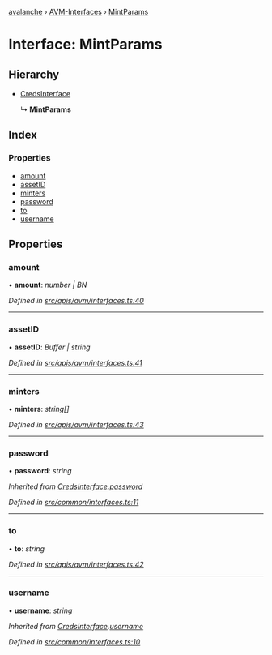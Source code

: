 [avalanche](../README.md) › [AVM-Interfaces](../modules/avm_interfaces.md) › [MintParams](avm_interfaces.mintparams.md)

# Interface: MintParams

## Hierarchy

* [CredsInterface](common_interfaces.credsinterface.md)

  ↳ **MintParams**

## Index

### Properties

* [amount](avm_interfaces.mintparams.md#amount)
* [assetID](avm_interfaces.mintparams.md#assetid)
* [minters](avm_interfaces.mintparams.md#minters)
* [password](avm_interfaces.mintparams.md#password)
* [to](avm_interfaces.mintparams.md#to)
* [username](avm_interfaces.mintparams.md#username)

## Properties

###  amount

• **amount**: *number | BN*

*Defined in [src/apis/avm/interfaces.ts:40](https://github.com/ava-labs/avalanchejs/blob/8c220c6/src/apis/avm/interfaces.ts#L40)*

___

###  assetID

• **assetID**: *Buffer | string*

*Defined in [src/apis/avm/interfaces.ts:41](https://github.com/ava-labs/avalanchejs/blob/8c220c6/src/apis/avm/interfaces.ts#L41)*

___

###  minters

• **minters**: *string[]*

*Defined in [src/apis/avm/interfaces.ts:43](https://github.com/ava-labs/avalanchejs/blob/8c220c6/src/apis/avm/interfaces.ts#L43)*

___

###  password

• **password**: *string*

*Inherited from [CredsInterface](common_interfaces.credsinterface.md).[password](common_interfaces.credsinterface.md#password)*

*Defined in [src/common/interfaces.ts:11](https://github.com/ava-labs/avalanchejs/blob/8c220c6/src/common/interfaces.ts#L11)*

___

###  to

• **to**: *string*

*Defined in [src/apis/avm/interfaces.ts:42](https://github.com/ava-labs/avalanchejs/blob/8c220c6/src/apis/avm/interfaces.ts#L42)*

___

###  username

• **username**: *string*

*Inherited from [CredsInterface](common_interfaces.credsinterface.md).[username](common_interfaces.credsinterface.md#username)*

*Defined in [src/common/interfaces.ts:10](https://github.com/ava-labs/avalanchejs/blob/8c220c6/src/common/interfaces.ts#L10)*
